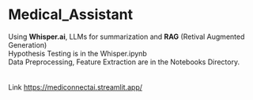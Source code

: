 # Medical_Assistant<br>
Using **Whisper.ai**, LLMs for summarization and **RAG** (Retival Augmented Generation)
<br>
Hypothesis Testing is in the Whisper.ipynb<br>
Data Preprocessing, Feature Extraction are in the Notebooks Directory.<br>
<br>
<br>
Link
https://mediconnectai.streamlit.app/
